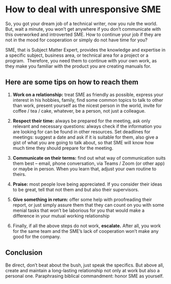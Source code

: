 # How to deal with unresponsive SME #

So, you got your dream job of a technical writer, now you rule the world. But, wait a minute, you won’t get anywhere if you don’t communicate with this overworked and introverted SME. How to continue your job if they are not in the mood for cooperation or simply do not have time for you?

SME, that is Subject Matter Expert,  provides the knowledge and expertise in a specific subject, business area, or technical area for a project or a program.  Therefore, you need them to continue with your own work, as they make you familiar with the product you are creating manuals for.
## Here are some tips on how to reach them ##

 1. **Work on a relationship:** treat SME as friendly as possible, express your interest in his hobbies, family, find some common topics to talk to other than work, present yourself as the nicest person in the world, invite for coffee / tea / cake, whatever, be a person, not just a colleague.

2. **Respect their time:** always be prepared for the meeting, ask only relevant and necessary questions: always check if the information you are looking for can be  found in other resources.
Set deadlines for meetings: suggest a date and ask if it is suitable for them, also give a gist of what you are going to talk about, so that SME will know how much time they should prepare for the meeting.

3. **Communicate on their terms:**  find out what way of communication suits them best – email, phone conversation, via Teams / Zoom (or other app) or maybe in person.  When you learn that, adjust your own routine to theirs.

4. **Praise:**  most people love being appreciated. If you consider their ideas to be great, tell that not them and but also their supervisors.

5. **Give something in return:**  offer some help with proofreading their report, or just simply assure them that they can count on you with some menial tasks that won’t be laborious for you that would make a difference in your mutual working relationship
   
6. Finally, if all the above steps do not work, **escalate.** After all, you work for the same team and the SME’s lack of cooperation won’t make any good for the company.

## Conclusion ##
Be direct, don’t beat about the bush, just speak the specifics. But above all, create and maintain a long-lasting relationship not only at work but also a personal one. Paraphrasing biblical commandment: honor SME as yourself.
